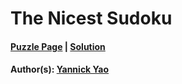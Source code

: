# The Nicest Sudoku

#### [Puzzle Page](4.1-p.pdf) | [Solution](4.1.pdf)
#### Author(s): [Yannick Yao](../../../../search.html?q=Yannick+Yao)

